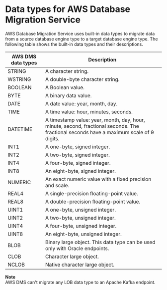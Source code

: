 # Data types for AWS Database Migration Service<a name="CHAP_Reference.DataTypes"></a>

AWS Database Migration Service uses built\-in data types to migrate data from a source database engine type to a target database engine type\. The following table shows the built\-in data types and their descriptions\.


|  AWS DMS data types  |  Description  | 
| --- | --- | 
|  STRING  |  A character string\.  | 
|  WSTRING  |  A double\-byte character string\.  | 
|  BOOLEAN  |  A Boolean value\.  | 
|  BYTE  |  A binary data value\.  | 
|  DATE  |  A date value: year, month, day\.  | 
|  TIME  |  A time value: hour, minutes, seconds\.  | 
|  DATETIME  |  A timestamp value: year, month, day, hour, minute, second, fractional seconds\. The fractional seconds have a maximum scale of 9 digits\.  | 
|  INT1  |  A one\-byte, signed integer\.  | 
|  INT2  |  A two\-byte, signed integer\.  | 
|  INT4  |  A four\-byte, signed integer\.  | 
|  INT8  |  An eight\-byte, signed integer\.  | 
|  NUMERIC   |  An exact numeric value with a fixed precision and scale\.  | 
|  REAL4  |  A single\-precision floating\-point value\.  | 
|  REAL8  |  A double\-precision floating\-point value\.  | 
|  UINT1  |  A one\-byte, unsigned integer\.  | 
|  UINT2  |  A two\-byte, unsigned integer\.  | 
|  UINT4  |  A four\-byte, unsigned integer\.  | 
|  UINT8  |  An eight\-byte, unsigned integer\.  | 
|  BLOB  |   Binary large object\. This data type can be used only with Oracle endpoints\.  | 
|  CLOB  |  Character large object\.    | 
|  NCLOB  |  Native character large object\.    | 

**Note**  
AWS DMS can't migrate any LOB data type to an Apache Kafka endpoint\.